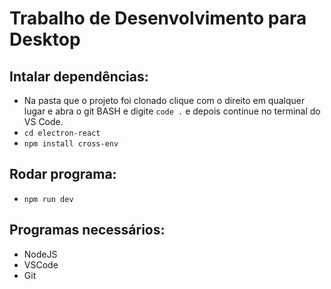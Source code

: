 # Trabalho de Desenvolvimento para Desktop
## Intalar dependências:
- Na pasta que o projeto foi clonado clique com o direito em qualquer lugar e abra o git BASH e digite `code .` e depois continue no terminal do VS Code.
- `cd electron-react`
- `npm install cross-env`
## Rodar programa:
- `npm run dev`

## Programas necessários:
- NodeJS
- VSCode
- Git
